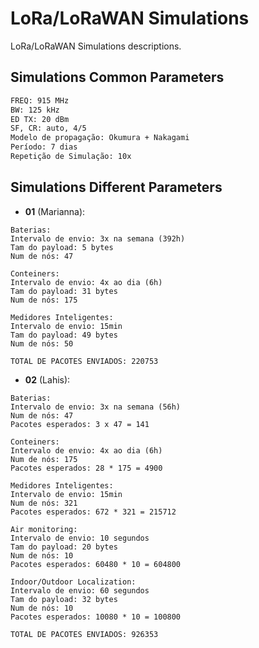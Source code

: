 # LoRa/LoRaWAN Simulations
LoRa/LoRaWAN Simulations descriptions.

## Simulations Common Parameters 
```bash
FREQ: 915 MHz
BW: 125 kHz
ED TX: 20 dBm
SF, CR: auto, 4/5
Modelo de propagação: Okumura + Nakagami
Período: 7 dias
Repetição de Simulação: 10x

```

## Simulations Different Parameters

- **01** (Marianna):
```
Baterias:
Intervalo de envio: 3x na semana (392h)
Tam do payload: 5 bytes
Num de nós: 47

Conteiners:
Intervalo de envio: 4x ao dia (6h)
Tam do payload: 31 bytes 
Num de nós: 175

Medidores Inteligentes:
Intervalo de envio: 15min
Tam do payload: 49 bytes 
Num de nós: 50

TOTAL DE PACOTES ENVIADOS: 220753
```

- **02** (Lahis):
```
Baterias:
Intervalo de envio: 3x na semana (56h)
Num de nós: 47
Pacotes esperados: 3 x 47 = 141

Conteiners:
Intervalo de envio: 4x ao dia (6h)
Num de nós: 175 
Pacotes esperados: 28 * 175 = 4900

Medidores Inteligentes:
Intervalo de envio: 15min
Num de nós: 321 
Pacotes esperados: 672 * 321 = 215712

Air monitoring:
Intervalo de envio: 10 segundos 
Tam do payload: 20 bytes 
Num de nós: 10
Pacotes esperados: 60480 * 10 = 604800

Indoor/Outdoor Localization:
Intervalo de envio: 60 segundos
Tam do payload: 32 bytes 
Num de nós: 10
Pacotes esperados: 10080 * 10 = 100800

TOTAL DE PACOTES ENVIADOS: 926353
```

